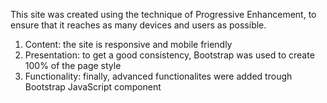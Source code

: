 This site was created using the technique of Progressive Enhancement, to ensure that it reaches as many devices and users as possible.
1. Content: the site is responsive and mobile friendly
2. Presentation: to get a good consistency, Bootstrap was used to create 100% of the page style
3. Functionality: finally, advanced functionalites were added trough Bootstrap JavaScript component
